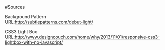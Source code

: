 #Sources

Background Pattern <br>
URL:http://subtlepatterns.com/debut-light/

CSS3 Light Box <br>
URL:http://www.designcouch.com/home/why/2013/11/01/responsive-css3-lightbox-with-no-javascript/
